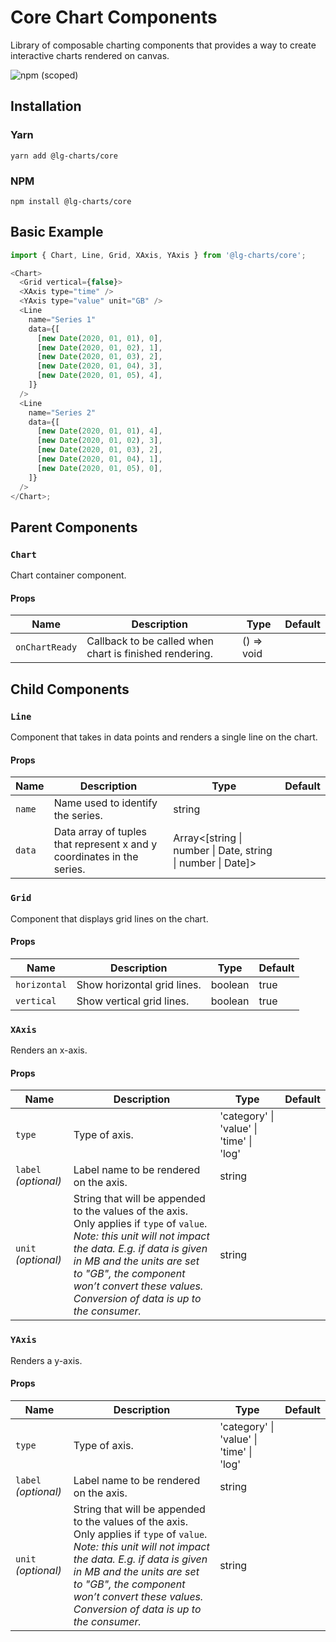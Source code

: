 # Core Chart Components

Library of composable charting components that provides a way to create interactive charts rendered on canvas.

![npm (scoped)](https://img.shields.io/npm/v/@lg-charts/core.svg)

## Installation

### Yarn

```shell
yarn add @lg-charts/core
```

### NPM

```shell
npm install @lg-charts/core
```

## Basic Example

```js
import { Chart, Line, Grid, XAxis, YAxis } from '@lg-charts/core';

<Chart>
  <Grid vertical={false}>
  <XAxis type="time" />
  <YAxis type="value" unit="GB" />
  <Line
    name="Series 1"
    data={[
      [new Date(2020, 01, 01), 0],
      [new Date(2020, 01, 02), 1],
      [new Date(2020, 01, 03), 2],
      [new Date(2020, 01, 04), 3],
      [new Date(2020, 01, 05), 4],
    ]}
  />
  <Line
    name="Series 2"
    data={[
      [new Date(2020, 01, 01), 4],
      [new Date(2020, 01, 02), 3],
      [new Date(2020, 01, 03), 2],
      [new Date(2020, 01, 04), 1],
      [new Date(2020, 01, 05), 0],
    ]}
  />
</Chart>;
```

## Parent Components

### `Chart`

Chart container component.

#### Props

| Name           | Description                                             | Type       | Default |
| -------------- | ------------------------------------------------------- | ---------- | ------- |
| `onChartReady` | Callback to be called when chart is finished rendering. | () => void |         |

## Child Components

### `Line`

Component that takes in data points and renders a single line on the chart.

#### Props

| Name   | Description                                                            | Type                                                        | Default |
| ------ | ---------------------------------------------------------------------- | ----------------------------------------------------------- | ------- |
| `name` | Name used to identify the series.                                      | string                                                      |         |
| `data` | Data array of tuples that represent x and y coordinates in the series. | Array<[string \| number \| Date, string \| number \| Date]> |         |

### `Grid`

Component that displays grid lines on the chart.

#### Props

| Name         | Description                 | Type    | Default |
| ------------ | --------------------------- | ------- | ------- |
| `horizontal` | Show horizontal grid lines. | boolean | true    |
| `vertical`   | Show vertical grid lines.   | boolean | true    |

### `XAxis`

Renders an x-axis.

#### Props

| Name                 | Description                                                                                                                                                                                                                                                                           | Type                                     | Default |
| -------------------- | ------------------------------------------------------------------------------------------------------------------------------------------------------------------------------------------------------------------------------------------------------------------------------------- | ---------------------------------------- | ------- |
| `type`               | Type of axis.                                                                                                                                                                                                                                                                         | 'category' \| 'value' \| 'time' \| 'log' |         |
| `label` _(optional)_ | Label name to be rendered on the axis.                                                                                                                                                                                                                                                | string                                   |         |
| `unit` _(optional)_  | String that will be appended to the values of the axis. Only applies if `type` of `value`. _Note: this unit will not impact the data. E.g. if data is given in MB and the units are set to "GB", the component won’t convert these values. Conversion of data is up to the consumer._ | string                                   |         |

### `YAxis`

Renders a y-axis.

#### Props

| Name                 | Description                                                                                                                                                                                                                                                                           | Type                                     | Default |
| -------------------- | ------------------------------------------------------------------------------------------------------------------------------------------------------------------------------------------------------------------------------------------------------------------------------------- | ---------------------------------------- | ------- |
| `type`               | Type of axis.                                                                                                                                                                                                                                                                         | 'category' \| 'value' \| 'time' \| 'log' |         |
| `label` _(optional)_ | Label name to be rendered on the axis.                                                                                                                                                                                                                                                | string                                   |         |
| `unit` _(optional)_  | String that will be appended to the values of the axis. Only applies if `type` of `value`. _Note: this unit will not impact the data. E.g. if data is given in MB and the units are set to "GB", the component won’t convert these values. Conversion of data is up to the consumer._ | string                                   |         |
